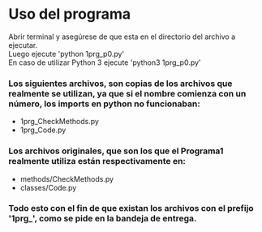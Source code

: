 # Uso del programa
Abrir terminal y asegúrese de que esta en el directorio del archivo a ejecutar.<br>
Luego ejecute 'python 1prg_p0.py'<br>
En caso de utilizar Python 3 ejecute 'python3 1prg_p0.py'<br>

### Los siguientes archivos, son copias de los archivos que realmente se utilizan, ya que si el nombre comienza con un número, los imports en python no funcionaban:
- 1prg_CheckMethods.py
- 1prg_Code.py

### Los archivos originales, que son los que el Programa1 realmente utiliza están respectivamente en:
- methods/CheckMethods.py
- classes/Code.py

### Todo esto con el fin de que existan los archivos con el prefijo '1prg_', como se pide en la bandeja de entrega.